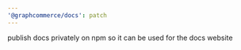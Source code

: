 ```yaml
---
'@graphcommerce/docs': patch
---
```


publish docs privately on npm so it can be used for the docs website
